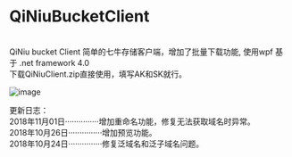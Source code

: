 # QiNiuBucketClient
<Br/>
QiNiu bucket Client 简单的七牛存储客户端，增加了批量下载功能, 使用wpf  基于 .net framework 4.0
<Br/>
下载QiNiuClient.zip直接使用，填写AK和SK就行。<Br/>

![image](https://github.com/wjs5943283/QiNiuBucketClient/blob/master/view.png)

更新日志：<Br/>
2018年11月01日···············增加重命名功能，修复无法获取域名时异常。<Br/>
2018年10月26日···············增加预览功能。<Br/>
2018年10月24日···············修复泛域名和泛子域名问题。

